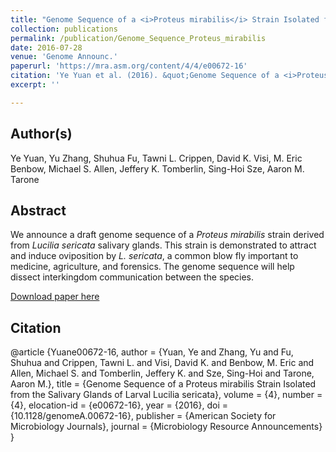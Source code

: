 ```yaml
---
title: "Genome Sequence of a <i>Proteus mirabilis</i> Strain Isolated from the Salivary Glands of Larval <i>Lucilia sericata</i>"
collection: publications
permalink: /publication/Genome_Sequence_Proteus_mirabilis
date: 2016-07-28
venue: 'Genome Announc.'
paperurl: 'https://mra.asm.org/content/4/4/e00672-16'
citation: 'Ye Yuan et al. (2016). &quot;Genome Sequence of a <i>Proteus mirabilis</i> Strain Isolated from the Salivary Glands of Larval <i>Lucilia sericata</i>&quot; <i>Genome Announc.</i>. e00672-16.'
excerpt: ''

---
```

## Author(s)
Ye Yuan, Yu Zhang, Shuhua Fu, Tawni L. Crippen, David K. Visi, M. Eric Benbow, Michael S. Allen, Jeffery K. Tomberlin, Sing-Hoi Sze, Aaron M. Tarone

## Abstract
We announce a draft genome sequence of a <i>Proteus mirabilis</i> strain derived from <i>Lucilia sericata</i> salivary glands. This strain is demonstrated to attract and induce oviposition by <i>L. sericata</i>, a common blow fly important to medicine, agriculture, and forensics. The genome sequence will help dissect interkingdom communication between the species.

[Download paper here](https://mra.asm.org/content/ga/4/4/e00672-16.full.pdf)

## Citation
@article {Yuane00672-16,
	author = {Yuan, Ye and Zhang, Yu and Fu, Shuhua and Crippen, Tawni L. and Visi, David K. and Benbow, M. Eric and Allen, Michael S. and Tomberlin, Jeffery K. and Sze, Sing-Hoi and Tarone, Aaron M.},
	title = {Genome Sequence of a Proteus mirabilis Strain Isolated from the Salivary Glands of Larval Lucilia sericata},
	volume = {4},
	number = {4},
	elocation-id = {e00672-16},
	year = {2016},
	doi = {10.1128/genomeA.00672-16},
	publisher = {American Society for Microbiology Journals},
	journal = {Microbiology Resource Announcements}
}